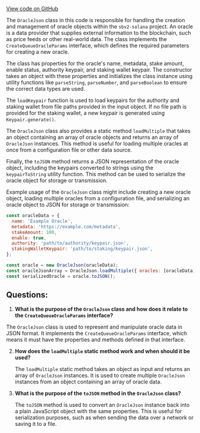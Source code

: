 [View code on GitHub](https://github.com/switchboard-xyz/sbv2-solana/blob/master/javascript/solana.js/src/json/oracle.ts)

The `OracleJson` class in this code is responsible for handling the creation and management of oracle objects within the `sbv2-solana` project. An oracle is a data provider that supplies external information to the blockchain, such as price feeds or other real-world data. The class implements the `CreateQueueOracleParams` interface, which defines the required parameters for creating a new oracle.

The class has properties for the oracle's name, metadata, stake amount, enable status, authority keypair, and staking wallet keypair. The constructor takes an object with these properties and initializes the class instance using utility functions like `parseString`, `parseNumber`, and `parseBoolean` to ensure the correct data types are used.

The `loadKeypair` function is used to load keypairs for the authority and staking wallet from file paths provided in the input object. If no file path is provided for the staking wallet, a new keypair is generated using `Keypair.generate()`.

The `OracleJson` class also provides a static method `loadMultiple` that takes an object containing an array of oracle objects and returns an array of `OracleJson` instances. This method is useful for loading multiple oracles at once from a configuration file or other data source.

Finally, the `toJSON` method returns a JSON representation of the oracle object, including the keypairs converted to strings using the `keypairToString` utility function. This method can be used to serialize the oracle object for storage or transmission.

Example usage of the `OracleJson` class might include creating a new oracle object, loading multiple oracles from a configuration file, and serializing an oracle object to JSON for storage or transmission:

```javascript
const oracleData = {
  name: 'Example Oracle',
  metadata: 'https://example.com/metadata',
  stakeAmount: 100,
  enable: true,
  authority: 'path/to/authority/keypair.json',
  stakingWalletKeypair: 'path/to/staking/keypair.json',
};

const oracle = new OracleJson(oracleData);
const oracleJsonArray = OracleJson.loadMultiple({ oracles: [oracleData] });
const serializedOracle = oracle.toJSON();
```
## Questions: 
 1. **What is the purpose of the `OracleJson` class and how does it relate to the `CreateQueueOracleParams` interface?**

   The `OracleJson` class is used to represent and manipulate oracle data in JSON format. It implements the `CreateQueueOracleParams` interface, which means it must have the properties and methods defined in that interface.

2. **How does the `loadMultiple` static method work and when should it be used?**

   The `loadMultiple` static method takes an object as input and returns an array of `OracleJson` instances. It is used to create multiple `OracleJson` instances from an object containing an array of oracle data.

3. **What is the purpose of the `toJSON` method in the `OracleJson` class?**

   The `toJSON` method is used to convert an `OracleJson` instance back into a plain JavaScript object with the same properties. This is useful for serialization purposes, such as when sending the data over a network or saving it to a file.